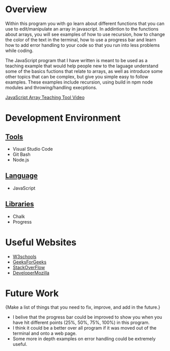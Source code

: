 # Overview

Within this program you with go learn about different functions that you can use to edit/manipulate an array in javascript. In addintion to the functions about arrays, you will see examples of how to use recursion, how to change the color of the text in the terminal, how to use a progress bar and learn how to add error handling to your code so that you run into less problems while coding.

The JavaScript program that I have written is meant to be used as a teaching example that would help people new to the laguage understand some of the basics fuctions that relate to arrays, as well as introduce some other topics that can be complex, but give you simple easy to follow examples. These examples include recursion, using build in npm node modules and throwing/handling execptions.

[JavaScript Array Teaching Tool Video](https://youtu.be/PSx0Iomik6Y)

# Development Environment

## <ins>Tools<ins>
- Visual Studio Code
- Git Bash
- Node.js

## <ins>Language<ins>
- JavaScript

## <ins>Libraries<ins>
- Chalk
- Progress

# Useful Websites

- [W3schools](https://www.w3schools.com/js)
- [GeeksForGeeks](https://www.geeksforgeeks.org/)
- [StackOverFlow](https://stackoverflow.com/)
- [DeveloperMozilla](https://developer.mozilla.org/en-US/docs/Learn/JavaScript/First_steps/What_is_JavaScript)

# Future Work

{Make a list of things that you need to fix, improve, and add in the future.}

- I belive that the progress bar could be improved to show you when you have hit different points (25%, 50%, 75%, 100%) in this program.
- I think it could be a better over all program if it was moved out of the terminal and onto a web page.
- Some more in depth examples on error handling could be extremely useful.
